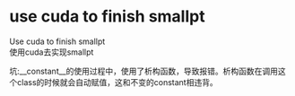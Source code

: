 # use cuda to finish smallpt
Use cuda to finish smallpt  
使用cuda去实现smallpt  

坑:__constant__的使用过程中，使用了析构函数，导致报错。析构函数在调用这个class的时候就会自动赋值，这和不变的constant相违背。  
